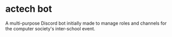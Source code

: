 # actech bot
 A multi-purpose Discord bot initially made to manage roles and channels for the computer society's inter-school event.
